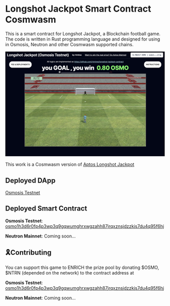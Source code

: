 # Longshot Jackpot Smart Contract Cosmwasm
This is a smart contract for Longshot Jackpot, a Blockchain football game. The code is written in Rust programming language and designed for using in Osmosis, Neutron and other Cosmwasm supported chains.

![Javatpoint](preview_image.png)  

This work is a Cosmwasm version of [Aptos Longshot Jackpot](https://github.com/rtmtree/longshot-jackpot-contract)

## Deployed DApp

[Osmosis Testnet](https://longshot-jackpot.vercel.app/?network=testnet)

## Deployed Smart Contract

**Osmosis Testnet**: 
[osmo1h3d6r0fp4p3wp3q9gqwumghrxwgzahh87jrqxznsjdzzkjs7du4q95f6hj](https://celatone.osmosis.zone/osmo-test-5/contracts/osmo1h3d6r0fp4p3wp3q9gqwumghrxwgzahh87jrqxznsjdzzkjs7du4q95f6hj)

**Neutron Mainnet**: 
Coming soon...

## 🎗Contributing
You can support this game to ENRICH the prize pool by donating \$OSMO, \$NTRN (depended on the network) to the contract address at 

**Osmosis Testnet**: 
[osmo1h3d6r0fp4p3wp3q9gqwumghrxwgzahh87jrqxznsjdzzkjs7du4q95f6hj](https://celatone.osmosis.zone/osmo-test-5/contracts/osmo1h3d6r0fp4p3wp3q9gqwumghrxwgzahh87jrqxznsjdzzkjs7du4q95f6hj)

**Neutron Mainnet**: 
Coming soon...